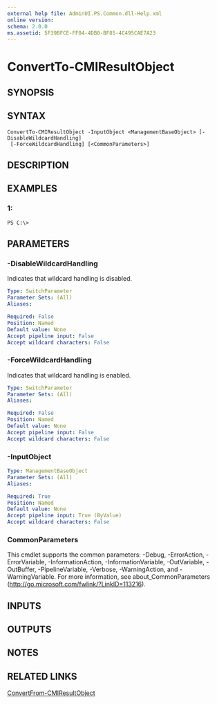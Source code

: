 ```yaml
---
external help file: AdminUI.PS.Common.dll-Help.xml
online version: 
schema: 2.0.0
ms.assetid: 5F39BFCE-FF04-4DB0-BF85-4C495CAE7A23
---
```


# ConvertTo-CMIResultObject

## SYNOPSIS

## SYNTAX

```
ConvertTo-CMIResultObject -InputObject <ManagementBaseObject> [-DisableWildcardHandling]
 [-ForceWildcardHandling] [<CommonParameters>]
```

## DESCRIPTION

## EXAMPLES

### 1:
```
PS C:\>
```

## PARAMETERS

### -DisableWildcardHandling
Indicates that wildcard handling is disabled.

```yaml
Type: SwitchParameter
Parameter Sets: (All)
Aliases: 

Required: False
Position: Named
Default value: None
Accept pipeline input: False
Accept wildcard characters: False
```

### -ForceWildcardHandling
Indicates that wildcard handling is enabled.

```yaml
Type: SwitchParameter
Parameter Sets: (All)
Aliases: 

Required: False
Position: Named
Default value: None
Accept pipeline input: False
Accept wildcard characters: False
```

### -InputObject
```yaml
Type: ManagementBaseObject
Parameter Sets: (All)
Aliases: 

Required: True
Position: Named
Default value: None
Accept pipeline input: True (ByValue)
Accept wildcard characters: False
```

### CommonParameters
This cmdlet supports the common parameters: -Debug, -ErrorAction, -ErrorVariable, -InformationAction, -InformationVariable, -OutVariable, -OutBuffer, -PipelineVariable, -Verbose, -WarningAction, and -WarningVariable. For more information, see about_CommonParameters (http://go.microsoft.com/fwlink/?LinkID=113216).

## INPUTS

## OUTPUTS

## NOTES

## RELATED LINKS

[ConvertFrom-CMIResultObject](./ConvertFrom-CMIResultObject.md)


